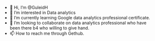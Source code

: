 - 👋 Hi, I’m @GuleidH
- 👀 I’m interested in Data analytics
- 🌱 I’m currently learning Google data analytics professional certificate.
- 💞️ I’m looking to collaborate on data analytics professional who have been there b4 who willing to give hand.
- 📫 How to reach me through Gethub.

<!---
GuleidH/GuleidH is a ✨ special ✨ repository because its `README.md` (this file) appears on your GitHub profile.
You can click the Preview link to take a look at your changes.
--->
